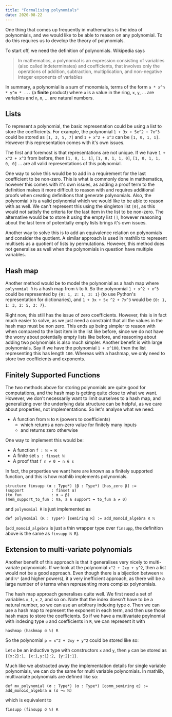 ```yaml
---
title: "Formalising polynomials"
date: 2020-08-22
---
```


One thing that comes up frequently in mathematics is the idea of polynomials, and we would like to be able to reason on any polynomial. To do this requires us to develop the theory of polynomials.

To start off, we need the definition of polynomials. Wikipedia says

> In mathematics, a polynomial is an expression consisting of variables (also called indeterminates) and coefficients, that involves only the operations of addition, subtraction, multiplication, and non-negative integer exponents of variables

In summary, a polynomial is a sum of monomials, terms of the form `a * x^n * y^m * ...` (a **finite** product) where `a` is a value in the ring, `x`, `y`, ... are variables and `n`, `m`, ... are natural numbers.

## Lists

To represent a polynomial, the basic represenation could be using a list to store the coefficients. For example, the polynomial `1 + 3x + 5x^2 + 7x^3` could be stored as `[1, 3, 5, 7]` and `1 + x^2 + x^3` can be `[1, 0, 1, 1]`. However this representation comes with it's own issues.

The first and foremost is that representations are not unique. If we have `1 + x^2 + x^3` from before, then `[1, 0, 1, 1]`, `[1, 0, 1, 1, 0]`, `[1, 0, 1, 1, 0, 0]` ... are all valid representations of this polynomial.

One way to solve this would be to add in a requirement for the last coefficient to be non-zero. This is what is commonly done in mathematics, however this comes with it's own issues, as adding a proof term to the definition makes it more difficult to reason with and requires additional proofs when creating definitions that generate polynomials. Also, the polynomial `0` is a valid polynomial which we would like to be able to reason with as well. We can't represent this using the singleton list `[0]`, as this would not satisfy the criteria for the last item in the list to be non-zero. The alternative would be to store it using the empty list `[]`, however reasoning about the last term of potentially empty lists brings it's own issues.

Another way to solve this is to add an equivalence relation on polynomials and consider the quotient. A similar approach is used in mathlib to represent multisets as a quotient of lists by permutations. However, this method does not generalise as well when the polynomials in question have multiple variables.

## Hash map

Another method would be to model the polynomial as a hash map where `polynomial R` is a hash map from `ℕ` to `R`. So the polynomial `1 + x^2 + x^3` could be represented by `{0: 1, 2: 1, 3: 1}` (to use Python's representation for dictionaries), and `1 + 3x + 5x ^2 + 7x^3` would be `{0: 1, 1: 3, 2: 5, 3: 7}`.

Right now, this still has the issue of zero coefficients. However, this is in fact much easier to solve, as we just need a constraint that all the values in the hash map must be non zero. This ends up being simpler to reason with when compared to the last item in the list like before, since we do not have the worry about potentially empty lists like before, and reasoning about adding two polynomials is also much simpler. Another benefit is with large polynomials. Say if we have the polynomial `1 + x^100`, then the list representing this has length `100`. Whereas with a hashmap, we only need to store two coefficients and exponents.

## Finitely Supported Functions

The two methods above for storing polynomials are quite good for computations, and the hash map is getting quite close to what we want. However, we don't necessarily want to limit ourselves to a hash map, and generalizing over the underlying data structure can be helpful, as we care about properties, not implementations. So let's analyse what we need:

* A function from `ℕ` to `R` (powers to coefficients)
  * which returns a non-zero value for finitely many inputs
  * and returns zero otherwise

One way to implement this would be:

* A function `f : ℕ → R`
* A finite set `s : finset ℕ`
* A proof that `f n ≠ 0 ↔ n ∈ s`

In fact, the properties we want here are known as a finitely supported function, and this is how mathlib implements polynomials.

```lean
structure finsupp (α : Type*) (β : Type*) [has_zero β] :=
(support            : finset α)
(to_fun             : α → β)
(mem_support_to_fun : ∀a, a ∈ support ↔ to_fun a ≠ 0)
```

and `polynomial R` is just implemented as

```lean
def polynomial (R : Type*) [semiring R] := add_monoid_algebra R ℕ
```

(`add_monoid_algebra` is just a thin wrapper type over `finsupp`, the definition above is the same as `finsupp ℕ R`).

## Extension to multi-variate polynomials

Another benefit of this approach is that it generalises very nicely to multi-variate polynomials. If we look at the polynomial `x^2 + 2xy + y^2`, then a list would not be a good approach. Even though there is a bijection between `ℕ` and `ℕ²` (and higher powers), it a very inefficient approach, as there will be a large number of `0` terms when representing more complex polynomials.

The hash map approach generalises quite well. We first need a set of variables `x_1`, `x_2`, and so on. Note that the index doesn't have to be a natural number, so we can use an arbitrary indexing type `σ`. Then we can use a hash map to represent the exponent in each term, and then use those hash maps to store the coefficients. So if we have a multivariate poylnomial with indexing type `σ` and coefficients in `R`, we can represent it with

```text
hashmap (hashmap σ ℕ) R
```

So the polynomial `p = x^2 + 2xy + y^2` could be stored like so:

Let `σ` be an inductive type with constructors `x` and `y`, then `p` can be stored as `{{x:2}:1, {x:1,y:1}:2, {y:2}:1}`.

Much like we abstracted away the implementation details for single variable polynomials, we can do the same for multi variable polynomials. In mathlib, multivariate polynomials are defined like so:

```lean
def mv_polynomial (σ : Type*) (α : Type*) [comm_semiring α] := add_monoid_algebra α (σ →₀ ℕ)
```

which is equivalent to

```lean
finsupp (finsupp σ ℕ) R
```
